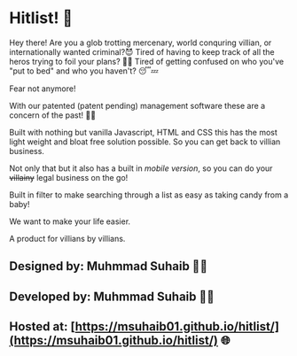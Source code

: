 # Hitlist! 🎯

Hey there! Are you a glob trotting mercenary, world conquring villian, or internationally wanted criminal?😈
Tired of having to keep track of all the heros trying to foil your plans? 🦹‍♂️
Tired of getting confused on who you've "put to bed" and who you haven't? 😴💤

Fear not anymore!

With our patented (patent pending) management software these are a concern of the past! 📜✅

Built with nothing but vanilla Javascript, HTML and CSS this has the most light weight and bloat free solution possible.
So you can get back to villian business.

Not only that but it also has a built in *mobile version*,
so you can do your ~~villainy~~ legal business on the go!

Built in filter to make searching through a list as easy as taking candy from a baby!

We want to make your life easier.

A product for villians by villians.

## Designed by: Muhmmad Suhaib 👨‍🎨
## Developed by: Muhmmad Suhaib 👨‍💻

## Hosted at: [https://msuhaib01.github.io/hitlist/](https://msuhaib01.github.io/hitlist/) 🌐
